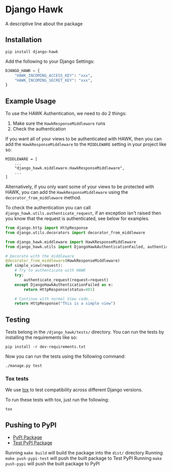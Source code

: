 # Django Hawk

A descriptive line about the package

## Installation

```
pip install django-hawk
```

Add the following to your Django Settings:

```python
DJANGO_HAWK = {
    "HAWK_INCOMING_ACCESS_KEY": "xxx",
    "HAWK_INCOMING_SECRET_KEY": "xxx",
}
```

## Example Usage

To use the HAWK Authentication, we need to do 2 things:

1. Make sure the `HawkResponseMiddleware` runs
2. Check the authentication

If you want all of your views to be authenticated with HAWK, then you can add the `HawkResponseMiddleware` to the `MIDDLEWARE` setting in your project like so:

```
MIDDLEWARE = [
    ...
    "django_hawk.middleware.HawkResponseMiddleware",
    ...
]
```

Alternatively, if you only want some of your views to be protected with HAWK, you can add the `HawkResponseMiddleware` using the `decorator_from_middleware` method.

To check the authentication you can call `django_hawk.utils.authenticate_request`, if an exception isn't raised then you know that the request is authenticated, see below for examples.

```python
from django.http import HttpResponse
from django.utils.decorators import decorator_from_middleware

from django_hawk.middleware import HawkResponseMiddleware
from django_hawk.utils import DjangoHawkAuthenticationFailed, authenticate_request

# Decorate with the middleware
@decorator_from_middleware(HawkResponseMiddleware)
def simple_view(request):
    # Try to authenticate with HAWK
    try:
        authenticate_request(request=request)
    except DjangoHawkAuthenticationFailed as e:
        return HttpResponse(status=401)

    # Continue with normal View code...
    return HttpResponse("This is a simple view")
```

## Testing

Tests belong in the `/django_hawk/tests/` directory. You can run the tests by installing the requirements like so:

```
pip install -r dev-requirements.txt
```

Now you can run the tests using the following command:

```
./manage.py test
```

### Tox tests

We use [tox](https://pypi.org/project/tox/) to test compatibility across different Django versions.

To run these tests with tox, just run the following:

```
tox
```

## Pushing to PyPI

- [PyPI Package](https://pypi.org/project/django-hawk/)
- [Test PyPI Package](https://test.pypi.org/project/django-hawk/)

Running `make build` will build the package into the `dist/` directory
Running `make push-pypi-test` will push the built package to Test PyPI
Running `make push-pypi` will push the built package to PyPI

